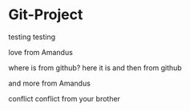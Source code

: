 # Git-Project
testing testing

love from Amandus

where is from github?
here it is
and then from github

and more from Amandus

conflict conflict from your brother
